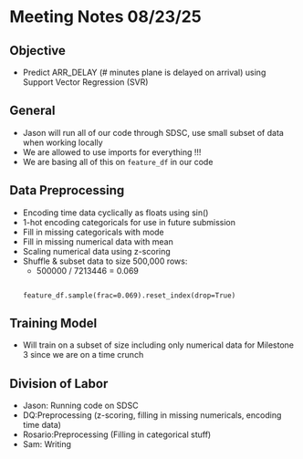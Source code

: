 # Meeting Notes 08/23/25
## Objective 
- Predict ARR_DELAY (# minutes plane is delayed on arrival) using Support Vector Regression (SVR)
## General 
- Jason will run all of our code through SDSC, use small subset of data when working locally
- We are allowed to use imports for everything !!!
- We are basing all of this on ```feature_df``` in our code
## Data Preprocessing
- Encoding time data cyclically as floats using sin() 
- 1-hot encoding categoricals for use in future submission 
- Fill in missing categoricals with mode
- Fill in missing numerical data with mean
- Scaling numerical data using z-scoring
- Shuffle & subset data to size 500,000 rows:
  -    500000 / 7213446 = 0.069
    ```
 
  feature_df.sample(frac=0.069).reset_index(drop=True)
  ```
## Training Model 
- Will train on a subset of size  including only numerical data for Milestone 3 since we are on a time crunch

## Division of Labor 
- Jason: Running code on SDSC
- DQ:Preprocessing (z-scoring, filling in missing numericals, encoding time data) 
- Rosario:Preprocessing  (Filling in categorical stuff) 
- Sam: Writing
  


